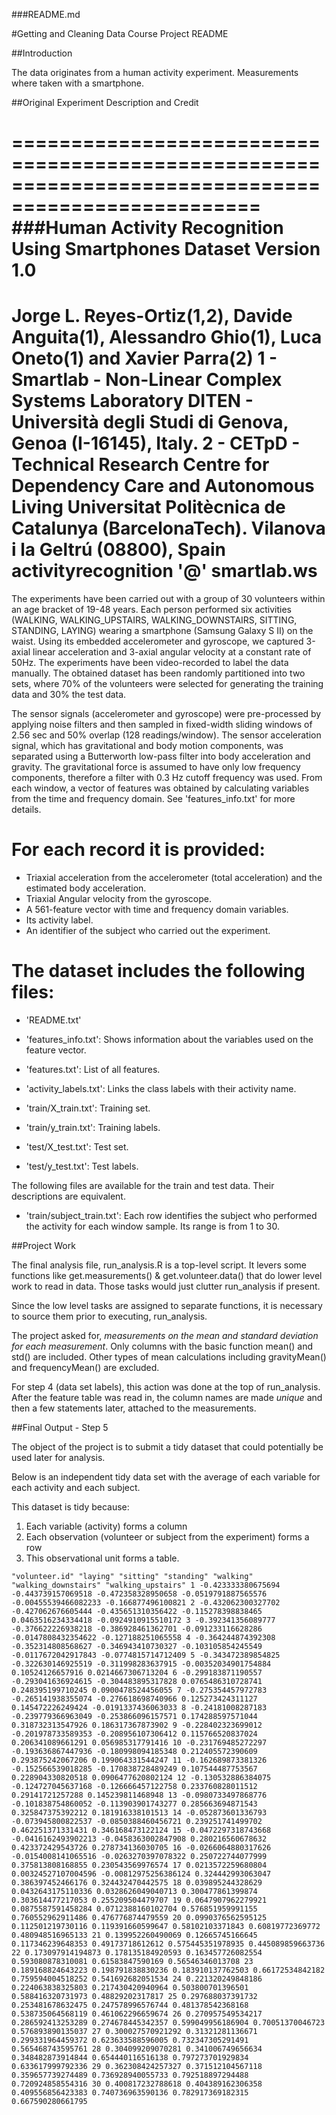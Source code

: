 ###README.md

#Getting and Cleaning Data Course Project README


##Introduction

The data originates from a human activity experiment. Measurements
where taken with a smartphone.


##Original Experiment Description and Credit

===================================================================================================
###Human Activity Recognition Using Smartphones Dataset
Version 1.0
===================================================================================================
Jorge L. Reyes-Ortiz(1,2), Davide Anguita(1), Alessandro Ghio(1), Luca Oneto(1) and Xavier Parra(2)
1 - Smartlab - Non-Linear Complex Systems Laboratory
DITEN - Università  degli Studi di Genova, Genoa (I-16145), Italy. 
2 - CETpD - Technical Research Centre for Dependency Care and Autonomous Living
Universitat Politècnica de Catalunya (BarcelonaTech). Vilanova i la Geltrú (08800), Spain
activityrecognition '@' smartlab.ws 
===================================================================================================

The experiments have been carried out with a group of 30 volunteers within an age bracket of 19-48 years. Each person performed six activities (WALKING, WALKING_UPSTAIRS, WALKING_DOWNSTAIRS, SITTING, STANDING, LAYING) wearing a smartphone (Samsung Galaxy S II) on the waist. Using its embedded accelerometer and gyroscope, we captured 3-axial linear acceleration and 3-axial angular velocity at a constant rate of 50Hz. The experiments have been video-recorded to label the data manually. The obtained dataset has been randomly partitioned into two sets, where 70% of the volunteers were selected for generating the training data and 30% the test data. 

The sensor signals (accelerometer and gyroscope) were pre-processed by applying noise filters and then sampled in fixed-width sliding windows of 2.56 sec and 50% overlap (128 readings/window). The sensor acceleration signal, which has gravitational and body motion components, was separated using a Butterworth low-pass filter into body acceleration and gravity. The gravitational force is assumed to have only low frequency components, therefore a filter with 0.3 Hz cutoff frequency was used. From each window, a vector of features was obtained by calculating variables from the time and frequency domain. See 'features_info.txt' for more details. 

For each record it is provided:
======================================

- Triaxial acceleration from the accelerometer (total acceleration) and the estimated body acceleration.
- Triaxial Angular velocity from the gyroscope. 
- A 561-feature vector with time and frequency domain variables. 
- Its activity label. 
- An identifier of the subject who carried out the experiment.

The dataset includes the following files:
=========================================

- 'README.txt'

- 'features_info.txt': Shows information about the variables used on the feature vector.

- 'features.txt': List of all features.

- 'activity_labels.txt': Links the class labels with their activity name.

- 'train/X_train.txt': Training set.

- 'train/y_train.txt': Training labels.

- 'test/X_test.txt': Test set.

- 'test/y_test.txt': Test labels.

The following files are available for the train and test data. Their descriptions are equivalent. 

- 'train/subject_train.txt': Each row identifies the subject who performed the activity for each window sample. Its range is from 1 to 30. 


##Project Work

The final analysis file, run_analysis.R is a top-level script. It levers some
functions like get.measurements() & get.volunteer.data() that do lower
level work to read in data. Those tasks would just clutter run_analysis if 
present.

Since the low level tasks are assigned to separate functions, it is necessary
to source them prior to executing, run_analysis.

The project asked for, *measurements on the mean and standard deviation for each measurement*.
Only columns with the basic function mean() and std() are included. Other types of
mean calculations including gravityMean() and frequencyMean() are excluded.


For step 4 (data set labels), this action was done at the top of run_analysis.
After the feature table was read in, the column names are made *unique* and then
a few statements later, attached to the measurements.



##Final Output - Step 5

The object of the project is to submit a tidy dataset that could
potentially be used later for analysis. 

Below is an  independent tidy data set with the average of each variable for each activity and each subject.

This dataset is tidy because:
1. Each variable (activity) forms a column
2. Each observation (volunteer or subject from the experiment) forms a row
3. This observational unit forms a table.


`"volunteer.id" "laying" "sitting" "standing" "walking" "walking_downstairs" "walking_upstairs"
 1 -0.423333380675694 -0.443739157069518 -0.472358328950658 -0.0519791887565576 -0.00455539466082233 -0.166877496100821
 2 -0.432062300327702 -0.427062676605444 -0.435651310356422 -0.115278398838465 0.0463516234334418 -0.0924910915510172
 3 -0.392341356089777 -0.376622226938218 -0.386928461362701 -0.091233116628286 -0.0147808432354622 -0.127188251065558
 4 -0.364244874392308 -0.352314808568627 -0.346943410730327 -0.103105854245549 -0.0117672042917843 -0.0774815714712409
 5 -0.343472389854825 -0.322630146925519 -0.311998283637915 -0.00352034901754884 0.10524126657916 0.0214667306713204
 6 -0.299183871190557 -0.293041636924615 -0.304483895317828 0.0765486310728741 0.248395199710245 0.0900478524456055
 7 -0.275354457972783 -0.265141938355074 -0.276618698740966 0.125273424311127 0.145472226249424 -0.0191337436063033
 8 -0.24181008287183 -0.239779366963049 -0.253866096157571 0.174288597571044 0.318732313547926 0.186317367873902
 9 -0.228402323699012 -0.201978733589353 -0.208956107306412 0.115766520837024 0.206341089661291 0.056985317791416
 10 -0.231769485272297 -0.193636867447936 -0.180998094185348 0.212405572390609 0.293875242067206 0.199064331544247
 11 -0.162689873381326 -0.152566539018285 -0.170838728489249 0.107544487753567 0.228904330820518 0.0906477620802124
 12 -0.130532886384075 -0.124727045637168 -0.126666457122758 0.233760828011512 0.29141721257288 0.145239811468948
 13 -0.0980733497868776 -0.101838754860052 -0.113903901743277 0.285663694871543 0.325847375392212 0.181916338101513
 14 -0.052873601336793 -0.073945800822537 -0.0850388460456721 0.239251741499702 0.462251371331431 0.346168473122124
 15 -0.0472297318743668 -0.0416162493902213 -0.0458363002847908 0.280216560678632 0.423372429543726 0.278734136030705
 16 -0.0266064880317626 -0.0154008141065516 -0.0263270397078322 0.250722744077999 0.375813808168855 0.230543569976574
 17 0.0213572259680804 0.00324527107004596 -0.00812975256386124 0.324442993063047 0.386397452466176 0.324432470442575
 18 0.039895244328629 0.0432643175110336 0.0328626049040713 0.300477861399874 0.303614477217053 0.255209504479707
 19 0.0647907962279921 0.0875587591458284 0.0712388160102704 0.576851959991155 0.760552962911486 0.476776874479559
 20 0.0990376562595125 0.112501219730116 0.119391660599647 0.58102103371843 0.60819772369772 0.480948516965133
 21 0.139952260490069 0.12665745166645 0.117346239648353 0.49173718612612 0.575445351978935 0.445089859663736
 22 0.173097914194873 0.178135184920593 0.163457726082554 0.593080878310081 0.61583847590169 0.56546346013708
 23 0.189168824643223 0.198791838830236 0.183910137762503 0.66172534842182 0.759594004518252 0.541692682051534
 24 0.221320249848186 0.224063838325803 0.217430420940964 0.503800701396501 0.588416320731973 0.48829202317817
 25 0.297688037391732 0.253481678632475 0.247578996576744 0.481378542368168 0.538735064568119 0.461062296659674
 26 0.270957549534217 0.286592413253289 0.274678445342357 0.599049956186904 0.70051370046723 0.576893890135037
 27 0.300027570921292 0.31321281136671 0.299331964459372 0.623633588596005 0.732347305291491 0.565468743595761
 28 0.304099209070281 0.341006749656634 0.348482873914844 0.654440116516138 0.797273701929834 0.633617999792336
 29 0.362308424257327 0.371512104567118 0.359657739274489 0.736928940055733 0.792518897294488 0.720924858554316
 30 0.400817232788618 0.404389162306358 0.409556856423383 0.740736963590136 0.782917369182315 0.667590280661795
`


